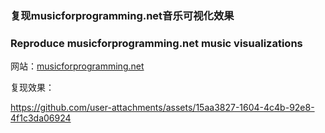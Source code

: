 ### 复现musicforprogramming.net音乐可视化效果
### Reproduce musicforprogramming.net music visualizations

网站：[musicforprogramming.net](https://musicforprogramming.net/latest/)

复现效果：






https://github.com/user-attachments/assets/15aa3827-1604-4c4b-92e8-4f1c3da06924

